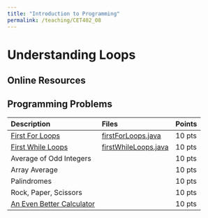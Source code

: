 ```yaml
---
title: "Introduction to Programming"
permalink: /teaching/CET402_08
---
```


# Understanding Loops

## Online Resources

## Programming Problems

| Description                  | Files | Points |
| :--------------------------- | :---- | :----- |
| [First For Loops](/files/CET402/08_firstForLoops.pdf)   | [firstForLoops.java](/files/CET402/firstForLoops.java)       | 10 pts |
| [First While Loops](/files/CET402/08_firstWhileLoops.pdf) | [firstWhileLoops.java](/files/CET402/firstWhileLoops.java)       | 10 pts |
| Average of Odd Integers      |       | 10 pts |
| Array Average                |       | 10 pts |
| Palindromes                  |       | 10 pts |
| Rock, Paper, Scissors        |       | 10 pts |
| [An Even Better Calculator](/files/CET402/08_AnEvenBetterCalculator.pdf)    |       | 10 pts |
